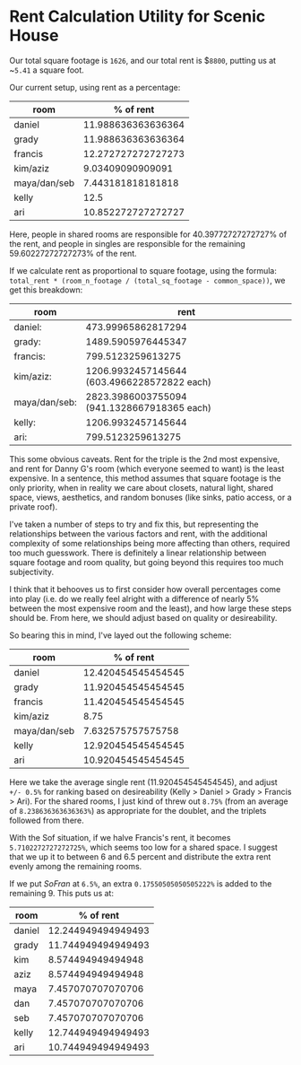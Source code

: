 # Rent Calculation Utility for Scenic House

Our total square footage is `1626`, and our total rent is $`8800`, putting us at ~`5.41` a square foot.

Our current setup, using rent as a percentage:

| room | % of rent |
| --- | --- |
| daniel | 11.988636363636364|
| grady | 11.988636363636364 |
| francis | 12.272727272727273 |
| kim/aziz | 9.03409090909091 |
| maya/dan/seb | 7.443181818181818 |
| kelly | 12.5 |
| ari| 10.852272727272727 |

Here, people in shared rooms are responsible for 40.39772727272727% of the rent, and people in singles are responsible for the remaining 59.60227272727273% of the rent.

If we calculate rent as proportional to square footage, using the formula: 
`total_rent * (room_n_footage / (total_sq_footage - common_space))`, we get this breakdown:

| room | rent |
| --- | --- | 
| daniel: | 473.99965862817294 |
| grady: | 1489.5905976445347 |
| francis: | 799.5123259613275 |
| kim/aziz: | 1206.9932457145644 (603.4966228572822 each) |
| maya/dan/seb: | 2823.3986003755094 (941.1328667918365 each)|
| kelly: | 1206.9932457145644 |
| ari: | 799.5123259613275 |

This some obvious caveats. Rent for the triple is the 2nd most expensive, and rent for Danny G's room (which everyone seemed to want) is the least expensive. In a sentence, this method assumes that square footage is the only priority, when in reality we care about closets, natural light, shared space, views, aesthetics, and random bonuses (like sinks, patio access, or a private roof). 

I've taken a number of steps to try and fix this, but representing the relationships between the various factors and rent, with the additional complexity of some relationships being more affecting than others, required too much guesswork. There is definitely a linear relationship between square footage and room quality, but going beyond this requires too much subjectivity.

I think that it behooves us to first consider how overall percentages come into play (i.e. do we really feel alright with a difference of nearly 5% between the most expensive room and the least), and how large these steps should be. From here, we should adjust based on quality or desireability.

So bearing this in mind, I've layed out the following scheme:

| room | % of rent |
| --- | --- |
| daniel | 12.420454545454545 |
| grady | 11.920454545454545 |
| francis | 11.420454545454545 |
| kim/aziz | 8.75 |
| maya/dan/seb | 7.632575757575758 |
| kelly | 12.920454545454545 |
| ari| 10.920454545454545 |

Here we take the average single rent (11.920454545454545), and adjust `+/- 0.5%` for ranking based on desireability (Kelly > Daniel > Grady > Francis > Ari). For the shared rooms, I just kind of threw out `8.75%` (from an average of  `8.238636363636363%`) as appropriate for the doublet, and the triplets followed from there. 

With the Sof situation, if we halve Francis's rent, it becomes `5.7102272727272725%`, which seems too low for a shared space. I suggest that we up it to between 6 and 6.5 percent and distribute the extra rent evenly among the remaining rooms. 

If we put *SoFran* at `6.5%`, an extra `0.17550505050505222%` is added to the remaining 9. This puts us at:

| room | % of rent |
| --- | --- |
| daniel | 12.244949494949493 |
| grady | 11.744949494949493 |
| kim | 8.574494949494948 |
| aziz | 8.574494949494948 |
| maya | 7.457070707070706 |
| dan | 7.457070707070706 |
| seb | 7.457070707070706 |
| kelly | 12.744949494949493 |
| ari | 10.744949494949493 |
